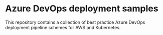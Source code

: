 # Azure DevOps deployment samples

This repository contains a collection of best practice Azure DevOps deployment pipeline schemes for AWS and Kubernetes.